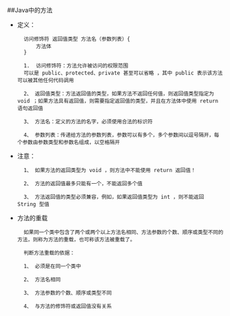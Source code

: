 ##Java中的方法

- 定义：
        
        访问修饰符 返回值类型 方法名（参数列表）{
            方法体
        }

        1.  访问修饰符：方法允许被访问的权限范围
        可以是 public、protected、private 甚至可以省略 ，其中 public 表示该方法可以被其他任何代码调用

        2、 返回值类型：方法返回值的类型，如果方法不返回任何值，则返回值类型指定为 void ；如果方法具有返回值，则需要指定返回值的类型，并且在方法体中使用 return 语句返回值
        
        3、 方法名：定义的方法的名字，必须使用合法的标识符
        
        4、 参数列表：传递给方法的参数列表，参数可以有多个，多个参数间以逗号隔开，每个参数由参数类型和参数名组成，以空格隔开 

- 注意：
        
        1、 如果方法的返回类型为 void ，则方法中不能使用 return 返回值！
        
        2、 方法的返回值最多只能有一个，不能返回多个值
        
        3、 方法返回值的类型必须兼容，例如，如果返回值类型为 int ，则不能返回 String 型值

- 方法的重载
        
        如果同一个类中包含了两个或两个以上方法名相同、方法参数的个数、顺序或类型不同的方法，则称为方法的重载，也可称该方法被重载了。
        
        判断方法重载的依据：
        
        1、 必须是在同一个类中
        
        2、 方法名相同
        
        3、 方法参数的个数、顺序或类型不同
        
        4、 与方法的修饰符或返回值没有关系
